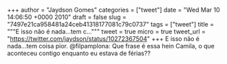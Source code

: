 
+++
author = "Jaydson Gomes"
categories = ["tweet"]
date = "Wed Mar 10 14:06:50 +0000 2010"
draft = false
slug = "7497e21ca958481a24ceb41318177081c79c0737"
tags = ["tweet"]
title = """E isso não é nada...tem c..."""
tweet = true
micro = true
tweet_url = "https://twitter.com/jaydson/status/10272367504"
+++
E isso não é nada...tem coisa pior. @filpamplona: Que frase é essa hein Camila, o que aconteceu contigo enquanto eu estava de férias??
